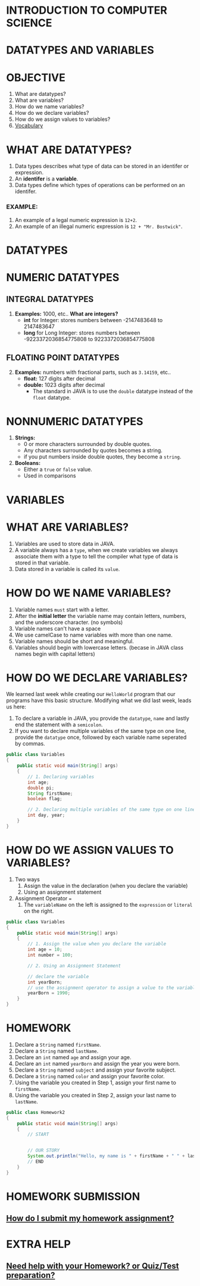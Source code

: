 # INTRODUCTION TO COMPUTER SCIENCE

# DATATYPES AND VARIABLES

# OBJECTIVE

1. What are datatypes?
2. What are variables?
3. How do we name variables?
4. How do we declare variables?
5. How do we assign values to variables?
6. [Vocabulary](https://github.com/ECS-CS/2018-2019/blob/master/6-8th/Vocabulary.md)

# WHAT ARE DATATYPES?

1. Data types describes what type of data can be stored in an identifer or expression.
2. An **identifer** is a **variable**.
3. Data types define which types of operations can be performed on an identifer.

### EXAMPLE:

1. An example of a legal numeric expression is `12+2`.
2. An example of an illegal numeric expression is `12 + "Mr. Bostwick"`.

# DATATYPES

# NUMERIC DATATYPES

## INTEGRAL DATATYPES

1. **Examples:** 1000, etc.. **What are integers?**
   - **int** for Integer: stores numbers between -2147483648 to 2147483647
   - **long** for Long Integer: stores numbers between -9223372036854775808 to 9223372036854775808

## FLOATING POINT DATATYPES

2. **Examples:** numbers with fractional parts, such as `3.14159`, etc..
   - **float:** 127 digits after decimal
   - **double:** 1023 digits after decimal
     - The standard in JAVA is to use the `double` datatype instead of the `float` datatype.

# NONNUMERIC DATATYPES

1. **Strings:**
   - 0 or more characters surrounded by double quotes.
   - Any characters surrounded by quotes becomes a string.
   - if you put numbers inside double quotes, they become a `string`.
2. **Booleans:**
   - Either a `true` or `false` value.
   - Used in comparisons

# VARIABLES

# WHAT ARE VARIABLES?

1. Variables are used to store data in JAVA.
2. A variable always has a `type`, when we create variables we always associate them with a type to tell the compiler what type of data is stored in that variable.
3. Data stored in a variable is called its `value`.

# HOW DO WE NAME VARIABLES?

1. Variable names `must` start with a letter.
2. After the **initial letter** the variable name may contain letters, numbers, and the underscore character. (no symbols)
3. Variable names can't have a space
4. We use camelCase to name variables with more than one name.
5. Variable names should be short and meaningful.
6. Variables should begin with lowercase letters. (becase in JAVA class names begin with capital letters)

# HOW DO WE DECLARE VARIABLES?

We learned last week while creating our `HelloWorld` program that our programs have this basic structure. Modifying what we did last week, leads us here:

1. To declare a variable in JAVA, you provide the `datatype`, `name` and lastly end the statement with a `semicolon`.
2. If you want to declare multiple variables of the same type on one line, provide the `datatype` once, followed by each variable name seperated by commas.

```java
public class Variables
{
    public static void main(String[] args)
    {
        // 1. Declaring variables
        int age;
        double pi;
        String firstName;
        boolean flag;

        // 2. Declaring multiple variables of the same type on one line
        int day, year;
    }
}
```

# HOW DO WE ASSIGN VALUES TO VARIABLES?

1. Two ways
   1. Assign the value in the declaration (when you declare the variable)
   2. Using an assignment statement
2. Assignment Operator `=`
   1. The `variableName` on the left is assigned to the `expression` or `literal` on the right.

```java
public class Variables
{
    public static void main(String[] args)
    {
        // 1. Assign the value when you declare the variable
        int age = 10;
        int number = 100;

        // 2. Using an Assignment Statement

        // declare the variable
        int yearBorn;
        // use the assignment operator to assign a value to the variable
        yearBorn = 1990;
    }
}
```

# HOMEWORK

1. Declare a `String` named `firstName`.
2. Declare a `String` named `lastName`.
3. Declare an `int` named `age` and assign your age.
4. Declare an `int` named `yearBorn` and assign the year you were born.
5. Declare a `String` named `subject` and assign your favorite subject.
6. Declare a `String` named `color` and assign your favorite color.
7. Using the variable you created in Step 1, assign your first name to `firstName`.
8. Using the variable you created in Step 2, assign your last name to `lastName`.

```java
public class Homework2
{
    public static void main(String[] args)
    {
        // START


        // OUR STORY
        System.out.println("Hello, my name is " + firstName + " " + lastName + ". I am " + age + " years old. " + "I was born in " + yearBorn + ". My favorite subject is " + subject + ", and my favorite color is " + color + ".");
        // END
    }
}
```

# HOMEWORK SUBMISSION

## [How do I submit my homework assignment?](https://github.com/ECS-CS/2018-2019/blob/master/6-8th/HomeworkSubmission.md)

# EXTRA HELP

## [Need help with your Homework? or Quiz/Test preparation?](https://github.com/ECS-CS/2018-2019/blob/master/6-8th/ExtraHelp.md)